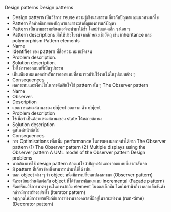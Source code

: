 Design patterns
Design patterns
*	Design pattern เป็นวิธีการ reuse ความรู้เชิงนามธรรมเกี่ยวกับปัญหาและแนวทางแก้ไข
*	Pattern คือคำอธิบายของปัญหาและสาระสำคัญของการแก้ปัญหา
*	Pattern เป็นนามธรรมเพียงพอที่จะนำมาใช้ซ้ำ โดยปรับแต่งเล็ก ๆ น้อย ๆ
*	Pattern descriptions มักใช้ประโยชน์จากลักษณะเชิงวัตถุ เช่น inheritance และ polymorphism
Pattern elements
*	Name
*	Identifier ของ pattern ที่สื่อความหมายชัดเจน
*	Problem description.
*	Solution description.
*	ไม่ใช่การออกแบบที่เป็นรูปธรรม 
*	เป็นเพียงเทมเพลตสำหรับการออกแบบที่สามารถปรับใช้งานได้ในรูปแบบต่าง ๆ
*	Consequences
*	ผลกระทบและเงื่อนไขในการตัดสินใจใช้ pattern นั้น ๆ
The Observer pattern
*	Name
*	Observer.
*	Description
*	แยกการแสดงสถานะของ object ออกจาก ตัว object
*	Problem description
*	ใช้เมื่อจำเป็นต้องแสดงสถานะของ state ได้หลายสถานะ 
*	Solution description
*	ดูสไลด์หน้าถัดไป
*	Consequences
*	การ Optimisations เพื่อเพิ่ม performance ในการแดงผลอาจทำได้ยาก
The Observer pattern (1) 
The Observer pattern (2) 
Multiple displays using the Observer pattern 
A UML model of the Observer pattern 
Design problems
*	หากต้องการใช้ design pattern ต้องแน่ใจว่าปัญหาด้านการออกแบบที่เรากำลังเจอ 
*	มี pattern ที่เกี่ยวข้องซึ่งสามารถนำมาใช้ได้ เช่น
*	บอก object ต่าง ๆ ว่า object หนึ่งมีการเปลี่ยนแปลงสถานะ (Observer pattern)
*	จัดระเบียบส่วนติดต่อกับ object  ที่ได้รับการพัฒนาแบบ incremental   (Façade pattern)
*	จัดเตรียมวิธีการมาตรฐานในการเข้าถึง element ในคอลเล็กชัน โดยไม่คำนึงถึงว่าคอลเล็กชันดังกล่าวมีการสร้างอย่างไร (Iterator pattern)
*	อนุญาตให้มีการขยายฟังก์ชันการทำงานของคลาสที่มีอยู่ในขณะทำงาน (run-time) (Decorator pattern)
